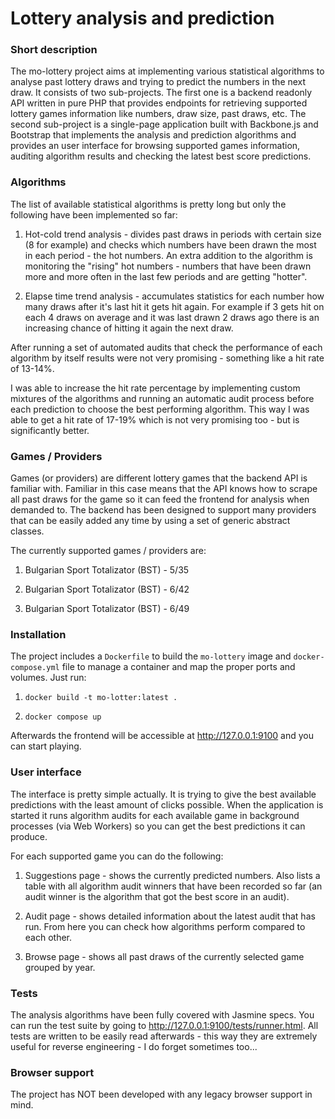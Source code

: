 # Lottery analysis and prediction

### Short description

The mo-lottery project aims at implementing various statistical algorithms to analyse
past lottery draws and trying to predict the numbers in the next draw. It consists of two
sub-projects. The first one is a backend readonly API written in pure PHP that provides
endpoints for retrieving supported lottery games information like numbers, draw size, past
draws, etc. The second sub-project is a single-page application built with Backbone.js and
Bootstrap that implements the analysis and prediction algorithms and provides an user
interface for browsing supported games information, auditing algorithm results and checking
the latest best score predictions.

### Algorithms

The list of available statistical algorithms is pretty long but only the following have been
implemented so far:

1. Hot-cold trend analysis - divides past draws in periods with certain size (8 for example) and
checks which numbers have been drawn the most in each period - the hot numbers. An extra addition
to the algorithm is monitoring the "rising" hot numbers - numbers that have been drawn more and
more often in the last few periods and are getting "hotter".

2. Elapse time trend analysis - accumulates statistics for each number how many draws after it's
last hit it gets hit again. For example if 3 gets hit on each 4 draws on average and it was last
drawn 2 draws ago there is an increasing chance of hitting it again the next draw.

After running a set of automated audits that check the performance of each algorithm by itself results
were not very promising - something like a hit rate of 13-14%.

I was able to increase the hit rate percentage by implementing custom mixtures of the algorithms and
running an automatic audit process before each prediction to choose the best performing algorithm.
This way I was able to get a hit rate of 17-19% which is not very promising too - but is significantly better.

### Games / Providers

Games (or providers) are different lottery games that the backend API is familiar with. Familiar in this
case means that the API knows how to scrape all past draws for the game so it can feed the frontend for analysis
when demanded to. The backend has been designed to support many providers that can be easily added any time by
using a set of generic abstract classes.

The currently supported games / providers are:

1. Bulgarian Sport Totalizator (BST) - 5/35

2. Bulgarian Sport Totalizator (BST) - 6/42

3. Bulgarian Sport Totalizator (BST) - 6/49

### Installation

The project includes a `Dockerfile` to build the `mo-lottery` image and `docker-compose.yml` file to manage a container and map the proper ports and volumes. Just run:

1. `docker build -t mo-lotter:latest .`

2. `docker compose up`

Afterwards the frontend will be accessible at http://127.0.0.1:9100 and you can start playing.

### User interface

The interface is pretty simple actually. It is trying to give the best available predictions with the least
amount of clicks possible. When the application is started it runs algorithm audits for each available game
in background processes (via Web Workers) so you can get the best predictions it can produce.

For each supported game you can do the following:

1. Suggestions page - shows the currently predicted numbers. Also lists a table with all algorithm audit winners
that have been recorded so far (an audit winner is the algorithm that got the best score in an audit).

2. Audit page - shows detailed information about the latest audit that has run. From here you can check how
algorithms perform compared to each other.

3. Browse page - shows all past draws of the currently selected game grouped by year.

### Tests

The analysis algorithms have been fully covered with Jasmine specs. You can run the test suite by going to
http://127.0.0.1:9100/tests/runner.html. All tests are written to be easily read afterwards - this way
they are extremely useful for reverse engineering - I do forget sometimes too...

### Browser support

The project has NOT been developed with any legacy browser support in mind.